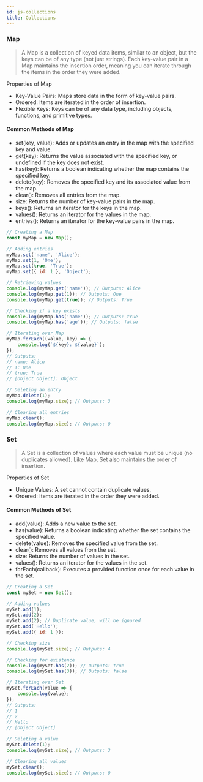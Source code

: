 ```yaml
---
id: js-collections 
title: Collections
---
```



### Map
> A Map is a collection of keyed data items, similar to an object, but the keys can be of any type (not just strings). Each key-value pair in a Map maintains the insertion order, meaning you can iterate through the items in the order they were added.

Properties of Map
- Key-Value Pairs: Maps store data in the form of key-value pairs.
- Ordered: Items are iterated in the order of insertion.
- Flexible Keys: Keys can be of any data type, including objects, functions, and primitive types.

#### Common Methods of Map
- set(key, value): Adds or updates an entry in the map with the specified key and value.
- get(key): Returns the value associated with the specified key, or undefined if the key does not exist.
- has(key): Returns a boolean indicating whether the map contains the specified key.
- delete(key): Removes the specified key and its associated value from the map.
- clear(): Removes all entries from the map.
- size: Returns the number of key-value pairs in the map.
- keys(): Returns an iterator for the keys in the map.
- values(): Returns an iterator for the values in the map.
- entries(): Returns an iterator for the key-value pairs in the map.

```js 
// Creating a Map
const myMap = new Map();

// Adding entries
myMap.set('name', 'Alice');
myMap.set(1, 'One');
myMap.set(true, 'True');
myMap.set({ id: 1 }, 'Object');

// Retrieving values
console.log(myMap.get('name')); // Outputs: Alice
console.log(myMap.get(1)); // Outputs: One
console.log(myMap.get(true)); // Outputs: True

// Checking if a key exists
console.log(myMap.has('name')); // Outputs: true
console.log(myMap.has('age')); // Outputs: false

// Iterating over Map
myMap.forEach((value, key) => {
    console.log(`${key}: ${value}`);
});
// Outputs:
// name: Alice
// 1: One
// true: True
// [object Object]: Object

// Deleting an entry
myMap.delete(1);
console.log(myMap.size); // Outputs: 3

// Clearing all entries
myMap.clear();
console.log(myMap.size); // Outputs: 0

```

### Set
> A Set is a collection of values where each value must be unique (no duplicates allowed). Like Map, Set also maintains the order of insertion.

Properties of Set
- Unique Values: A set cannot contain duplicate values.
- Ordered: Items are iterated in the order they were added.

#### Common Methods of Set
- add(value): Adds a new value to the set.
- has(value): Returns a boolean indicating whether the set contains the specified value.
- delete(value): Removes the specified value from the set.
- clear(): Removes all values from the set.
- size: Returns the number of values in the set.
- values(): Returns an iterator for the values in the set.
- forEach(callback): Executes a provided function once for each value in the set.

```js 
// Creating a Set
const mySet = new Set();

// Adding values
mySet.add(1);
mySet.add(2);
mySet.add(2); // Duplicate value, will be ignored
mySet.add('Hello');
mySet.add({ id: 1 });

// Checking size
console.log(mySet.size); // Outputs: 4

// Checking for existence
console.log(mySet.has(2)); // Outputs: true
console.log(mySet.has(3)); // Outputs: false

// Iterating over Set
mySet.forEach(value => {
    console.log(value);
});
// Outputs:
// 1
// 2
// Hello
// [object Object]

// Deleting a value
mySet.delete(1);
console.log(mySet.size); // Outputs: 3

// Clearing all values
mySet.clear();
console.log(mySet.size); // Outputs: 0
```